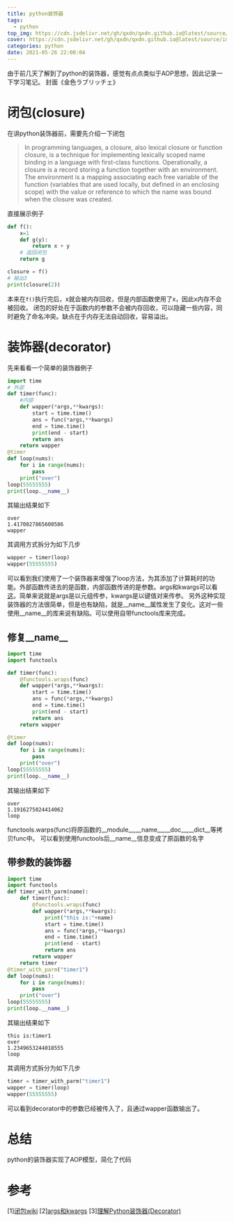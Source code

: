 ```yaml
---
title: python装饰器
tags:
  - python
top_img: https://cdn.jsdelivr.net/gh/qxdn/qxdn.github.io@latest/source/images/python-decorator/top_img.png
cover: https://cdn.jsdelivr.net/gh/qxdn/qxdn.github.io@latest/source/images/python-decorator/top_img.png
categories: python
date: 2021-05-26 22:00:04
---
```



由于前几天了解到了python的装饰器，感觉有点点类似于AOP思想，因此记录一下学习笔记。
封面《金色ラブリッチェ》
<!--more-->

# 闭包(closure)
在讲python装饰器前，需要先介绍一下闭包
> In programming languages, a closure, also lexical closure or function closure, is a technique for implementing lexically scoped name binding in a language with first-class functions. Operationally, a closure is a record storing a function together with an environment. The environment is a mapping associating each free variable of the function (variables that are used locally, but defined in an enclosing scope) with the value or reference to which the name was bound when the closure was created.

直接展示例子
```python
def f():
    x=1
    def g(y):
        return x + y
    # 返回闭包
    return g  

closure = f()
# 输出3
print(closure(2))
```
本来在`f()`执行完后，x就会被内存回收，但是内部函数使用了x，因此x内存不会被回收。
闭包的好处在于函数内的参数不会被内存回收，可以隐藏一些内容，同时避免了命名冲突。缺点在于内存无法自动回收，容易溢出。

# 装饰器(decorator)
先来看看一个简单的装饰器例子
```python
import time
# 外部
def timer(func):
    #内部
    def wapper(*args,**kwargs):
        start = time.time()
        ans = func(*args,**kwargs)
        end = time.time()
        print(end - start)
        return ans
    return wapper
@timer
def loop(nums):
    for i in range(nums):
        pass
    print("over")
loop(55555555)
print(loop.__name__)
```
其输出结果如下
```shell
over
1.4170827865600586
wapper
```
其调用方式拆分为如下几步
```python
wapper = timer(loop)
wapper(55555555)
```
可以看到我们使用了一个装饰器来增强了loop方法，为其添加了计算耗时的功能。外部函数传进去的是函数，内部函数传进的是参数。args和kwargs可以看[这](https://stackoverflow.com/questions/36901/what-does-double-star-asterisk-and-star-asterisk-do-for-parameters)。简单来说就是args是以元组传参，kwargs是以键值对来传参。
另外这种实现装饰器的方法很简单，但是也有缺陷，就是__name__属性发生了变化。这对一些使用__name__的库来说有缺陷。可以使用自带functools库来完成。
## 修复__name__
```python
import time
import functools

def timer(func):
    @functools.wraps(func)
    def wapper(*args,**kwargs):
        start = time.time()
        ans = func(*args,**kwargs)
        end = time.time()
        print(end - start)
        return ans  
    return wapper

@timer
def loop(nums):
    for i in range(nums):
        pass
    print("over")
loop(55555555)
print(loop.__name__)
```
其输出结果如下
```shell
over
1.1916275024414062
loop
```
functools.warps(func)将原函数的__module__,\_\_name__,\_\_doc__,\_\_dict__等拷贝func中。
可以看到使用functools后\_\_name__信息变成了原函数的名字

## 带参数的装饰器
```python
import time
import functools
def timer_with_parm(name):
    def timer(func):
        @functools.wraps(func)
        def wapper(*args,**kwargs):
            print("this is:"+name)
            start = time.time()
            ans = func(*args,**kwargs)
            end = time.time()
            print(end - start)
            return ans
        return wapper
    return timer
@timer_with_parm("timer1")
def loop(nums):
    for i in range(nums):
        pass
    print("over")
loop(55555555)
print(loop.__name__)
```
其输出结果如下
```shell
this is:timer1
over
1.2349653244018555
loop
```
其调用方式拆分为如下几步
```python
timer = timer_with_parm("timer1")
wapper = timer(loop)
wapper(55555555)
```
可以看到decorator中的参数已经被传入了，且通过wapper函数输出了。

# 总结
python的装饰器实现了AOP模型，简化了代码


# 参考
[1][闭包wiki](https://en.wikipedia.org/wiki/Closure_(computer_programming))
[2][args和kwargs](https://stackoverflow.com/questions/36901/what-does-double-star-asterisk-and-star-asterisk-do-for-parameters)
[3][理解Python装饰器(Decorator)](https://www.jianshu.com/p/ee82b941772a)